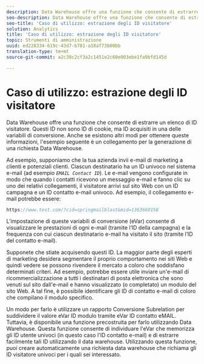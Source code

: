 ```yaml
---
description: Data Warehouse offre una funzione che consente di estrarre un elenco di ID visitatore. Questi ID non sono ID di cookie, ma ID acquisiti in una delle variabili di conversione. Anche se esistono altri modi per ottenere queste informazioni, l'esempio seguente è un collegamento per la generazione di una richiesta Data Warehouse.
seo-description: Data Warehouse offre una funzione che consente di estrarre un elenco di ID visitatore. Questi ID non sono ID di cookie, ma ID acquisiti in una delle variabili di conversione. Anche se esistono altri modi per ottenere queste informazioni, l'esempio seguente è un collegamento per la generazione di una richiesta Data Warehouse.
seo-title: 'Caso di utilizzo: estrazione degli ID visitatore'
solution: Analytics
title: 'Caso di utilizzo: estrazione degli ID visitatore'
topic: Strumenti di amministrazione
uuid: ed228334-619c-43d7-b781-a18af73b00bb
translation-type: tm+mt
source-git-commit: a2c38c2cf3a2c1451e2c60e003ebe1fa9bfd145d

---
```



# Caso di utilizzo: estrazione degli ID visitatore

Data Warehouse offre una funzione che consente di estrarre un elenco di ID visitatore. Questi ID non sono ID di cookie, ma ID acquisiti in una delle variabili di conversione. Anche se esistono altri modi per ottenere queste informazioni, l'esempio seguente è un collegamento per la generazione di una richiesta Data Warehouse.

Ad esempio, supponiamo che la tua azienda invii e-mail di marketing a clienti e potenziali clienti. Ciascun destinatario ha un ID univoco nel sistema e-mail (ad esempio *`EMAIL Contact ID`*). Le e-mail vengono configurate in modo che quando i contatti ricevono un messaggio e-mail e fanno clic su uno dei relativi collegamenti, il visitatore arrivi sul sito Web con un ID campagna e un ID contatto e-mail univoco. Ad esempio, il collegamento e-mail potrebbe essere:

```js
https://www.test.com/?cid=springmailblast&mid=1363660158
```

L’impostazione di queste variabili di conversione (eVar) consente di visualizzare le prestazioni di ogni e-mail (tramite l’ID della campagna) e la frequenza con cui ciascun destinatario e-mail ha visitato il sito (tramite l’ID del contatto e-mail).

Supponete che stiate acquisendo questi ID. La maggior parte degli esperti di marketing desidera segmentare il proprio comportamento nei siti Web e quindi vedere se possono rivendere il mercato a coloro che soddisfano determinati criteri. Ad esempio, potrebbe essere utile inviare un'e-mail di ricommercializzazione a tutti i destinatari di posta elettronica che sono venuti sul sito dall'e-mail e hanno visualizzato (o completato) un modulo del sito Web. A tal fine, è possibile identificare gli ID di contatto e-mail di coloro che compilano il modulo specifico.

Un modo per farlo è utilizzare un rapporto Conversione Subrelation per suddividere il valore eVar ID modulo tramite eVar ID contatto eMAIL. Tuttavia, è disponibile una funzione precostruita per farlo utilizzando Data Warehouse. Questa funzione consente di individuare l'eVar che memorizza gli ID utente univoci (in questo caso l'ID contatto e-mail) e di estrarre facilmente tali ID utilizzando il data warehouse. Utilizzando questa funzione, puoi creare automaticamente una richiesta data warehouse che richiama gli ID visitatore univoci per i quali sei interessato.
